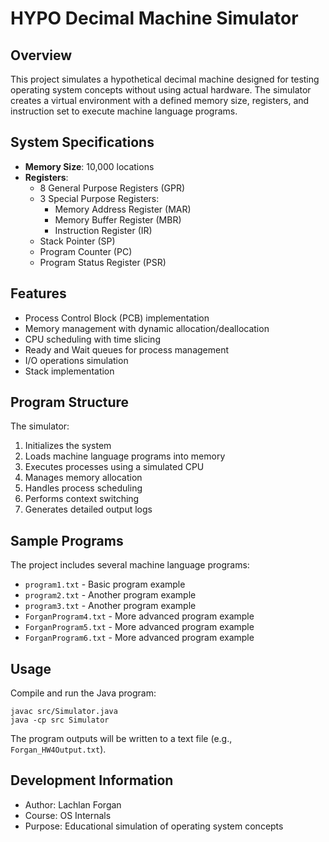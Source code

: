 # HYPO Decimal Machine Simulator

## Overview
This project simulates a hypothetical decimal machine designed for testing operating system concepts without using actual hardware. The simulator creates a virtual environment with a defined memory size, registers, and instruction set to execute machine language programs.

## System Specifications
- **Memory Size**: 10,000 locations
- **Registers**:
  - 8 General Purpose Registers (GPR)
  - 3 Special Purpose Registers:
    - Memory Address Register (MAR)
    - Memory Buffer Register (MBR)
    - Instruction Register (IR)
  - Stack Pointer (SP)
  - Program Counter (PC)
  - Program Status Register (PSR)

## Features
- Process Control Block (PCB) implementation
- Memory management with dynamic allocation/deallocation
- CPU scheduling with time slicing
- Ready and Wait queues for process management
- I/O operations simulation
- Stack implementation

## Program Structure
The simulator:
1. Initializes the system
2. Loads machine language programs into memory
3. Executes processes using a simulated CPU
4. Manages memory allocation
5. Handles process scheduling
6. Performs context switching
7. Generates detailed output logs

## Sample Programs
The project includes several machine language programs:
- `program1.txt` - Basic program example
- `program2.txt` - Another program example
- `program3.txt` - Another program example
- `ForganProgram4.txt` - More advanced program example
- `ForganProgram5.txt` - More advanced program example
- `ForganProgram6.txt` - More advanced program example

## Usage
Compile and run the Java program:
```
javac src/Simulator.java
java -cp src Simulator
```

The program outputs will be written to a text file (e.g., `Forgan_HW4Output.txt`).

## Development Information
- Author: Lachlan Forgan
- Course: OS Internals
- Purpose: Educational simulation of operating system concepts